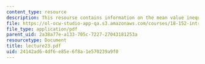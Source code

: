 ```yaml
---
content_type: resource
description: This resourse contains information on the mean value inequality.
file: https://ol-ocw-studio-app-qa.s3.amazonaws.com/courses/18-152-introduction-to-partial-differential-equations-fall-2005/24142ad64df6e85e6f8a1e570239a9f0_lecture23.pdf
file_type: application/pdf
parent_uid: 2a38a77e-a133-705c-7227-27043181253a
resourcetype: Document
title: lecture23.pdf
uid: 24142ad6-4df6-e85e-6f8a-1e570239a9f0
---
```

